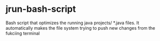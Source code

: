 # jrun-bash-script
Bash script that optimizes the running java projects/ *.java files. It automatically makes the file system 
trying to push new changes from the fukciing terminal
